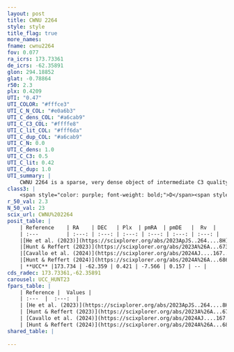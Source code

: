 ```yaml
---
layout: post
title: CWNU 2264
style: style
title_flag: true
more_names: 
fname: cwnu2264
fov: 0.077
ra_icrs: 173.73361
de_icrs: -62.35891
glon: 294.18852
glat: -0.78864
r50: 2.3
plx: 0.4209
UTI: "0.47"
UTI_COLOR: "#fffce3"
UTI_C_N_COL: "#e0a6b3"
UTI_C_dens_COL: "#a6cab9"
UTI_C_C3_COL: "#ffffe8"
UTI_C_lit_COL: "#fff6da"
UTI_C_dup_COL: "#a6cab9"
UTI_C_N: 0.0
UTI_C_dens: 1.0
UTI_C_C3: 0.5
UTI_C_lit: 0.42
UTI_C_dup: 1.0
UTI_summary: |
    CWNU 2264 is a sparse, very dense object of intermediate C3 quality. It was recently reported in the literature.<br><br><span style="color: #99180f; font-weight: bold;">Warning: </span>contains less than 25 stars with <i>P>0.5</i> estimated.
class3: |
    <span style="color: purple; font-weight: bold;">D</span><span style="color: green; font-weight: bold;">A</span>
r_50_val: 2.3
N_50_val: 23
scix_url: CWNU%202264
posit_table: |
    | Reference    | RA    | DEC   | Plx  | pmRA  | pmDE   |  Rv  |
    | :---         | :---: | :---: | :---: | :---: | :---: | :---: |
    |[He et al. (2023)](https://scixplorer.org/abs/2023ApJS..264....8H) | 173.737 | -62.361 | 0.427 | -7.551 | 0.173 | -- |
    |[Hunt & Reffert (2023)](https://scixplorer.org/abs/2023A%26A...673A.114H) | 173.716 | -62.362 | 0.424 | -7.558 | 0.166 | -- |
    |[Cavallo et al. (2024)](https://scixplorer.org/abs/2024AJ....167...12C) | 173.729 | -62.359 | 0.425 | -- | -- | -- |
    |[Hunt & Reffert (2024)](https://scixplorer.org/abs/2024A%26A...686A..42H) | 173.716 | -62.362 | 0.424 | -7.558 | 0.166 | -- |
    | **UCC** |173.734 | -62.359 | 0.421 | -7.566 | 0.157 | -- | 
cds_radec: 173.73361,-62.35891
carousel: UCC_HUNT23
fpars_table: |
    | Reference |  Values |
    | :---  |  :---:  |
    | [He et al. (2023)](https://scixplorer.org/abs/2023ApJS..264....8H) | `A0=1.6, m-M=11.75, logAge=8.3` |
    | [Hunt & Reffert (2023)](https://scixplorer.org/abs/2023A%26A...673A.114H) | `AV50=1.037, diffAV50=1.998, MOD50=11.706, logAge50=8.329` |
    | [Cavallo et al. (2024)](https://scixplorer.org/abs/2024AJ....167...12C) | `AV50=1.23, dMod50=11.55, logAge50=8.43, [Fe/H]50=-0.05` |
    | [Hunt & Reffert (2024)](https://scixplorer.org/abs/2024A%26A...686A..42H) | `MassJ=140.199` |
shared_table: |
    
---
```

